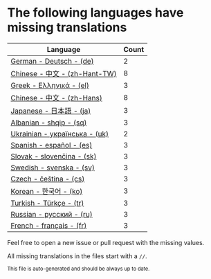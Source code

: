 # The following languages have missing translations
Language|Count
-|-
[German - Deutsch - (de)](Calendr/Assets/de.lproj/Localizable.strings)|2
[Chinese - 中文 - (zh-Hant-TW)](Calendr/Assets/zh-Hant-TW.lproj/Localizable.strings)|8
[Greek - Ελληνικά - (el)](Calendr/Assets/el.lproj/Localizable.strings)|3
[Chinese - 中文 - (zh-Hans)](Calendr/Assets/zh-Hans.lproj/Localizable.strings)|8
[Japanese - 日本語 - (ja)](Calendr/Assets/ja.lproj/Localizable.strings)|3
[Albanian - shqip - (sq)](Calendr/Assets/sq.lproj/Localizable.strings)|3
[Ukrainian - українська - (uk)](Calendr/Assets/uk.lproj/Localizable.strings)|2
[Spanish - español - (es)](Calendr/Assets/es.lproj/Localizable.strings)|3
[Slovak - slovenčina - (sk)](Calendr/Assets/sk.lproj/Localizable.strings)|3
[Swedish - svenska - (sv)](Calendr/Assets/sv.lproj/Localizable.strings)|3
[Czech - čeština - (cs)](Calendr/Assets/cs.lproj/Localizable.strings)|3
[Korean - 한국어 - (ko)](Calendr/Assets/ko.lproj/Localizable.strings)|3
[Turkish - Türkçe - (tr)](Calendr/Assets/tr.lproj/Localizable.strings)|3
[Russian - русский - (ru)](Calendr/Assets/ru.lproj/Localizable.strings)|3
[French - français - (fr)](Calendr/Assets/fr.lproj/Localizable.strings)|3

Feel free to open a new issue or pull request with the missing values.

All missing translations in the files start with a `//`.

<sub>This file is auto-generated and should be always up to date.</sub>
